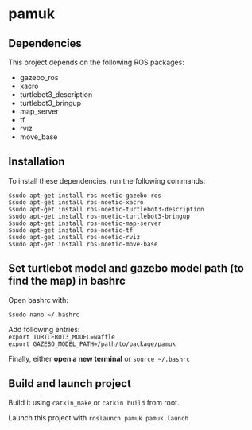 # pamuk

## Dependencies

This project depends on the following ROS packages:

- gazebo_ros
- xacro
- turtlebot3_description
- turtlebot3_bringup
- map_server
- tf
- rviz
- move_base



## Installation

To install these dependencies, run the following commands:

```
$sudo apt-get install ros-noetic-gazebo-ros  
$sudo apt-get install ros-noetic-xacro  
$sudo apt-get install ros-noetic-turtlebot3-description  
$sudo apt-get install ros-noetic-turtlebot3-bringup  
$sudo apt-get install ros-noetic-map-server  
$sudo apt-get install ros-noetic-tf  
$sudo apt-get install ros-noetic-rviz  
$sudo apt-get install ros-noetic-move-base  
```


## Set turtlebot model and gazebo model path (to find the map) in bashrc

Open bashrc with:

```
$sudo nano ~/.bashrc  
```

Add following entries:   
`export TURTLEBOT3_MODEL=waffle`  
`export GAZEBO_MODEL_PATH=/path/to/package/pamuk`  

Finally, either **open a new terminal** or `source ~/.bashrc`

## Build and launch project

Build it using `catkin_make` or `catkin build` from root.

Launch this project with `roslaunch pamuk pamuk.launch`
